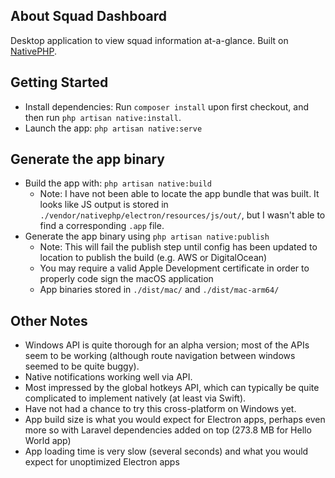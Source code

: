 ## About Squad Dashboard

Desktop application to view squad information at-a-glance. Built on [NativePHP](https://nativephp.com/).

## Getting Started

- Install dependencies: Run `composer install` upon first checkout, and then run `php artisan native:install`.
- Launch the app: `php artisan native:serve`

## Generate the app binary

- Build the app with: `php artisan native:build`
    - Note: I have not been able to locate the app bundle that was built. It looks like JS output is stored in `./vendor/nativephp/electron/resources/js/out/`, but I wasn't able to find a corresponding `.app` file.
- Generate the app binary using `php artisan native:publish`
    - Note: This will fail the publish step until config has been updated to location to publish the build (e.g. AWS or DigitalOcean)
    - You may require a valid Apple Development certificate in order to properly code sign the macOS application
    - App binaries stored in `./dist/mac/` and `./dist/mac-arm64/`

## Other Notes

- Windows API is quite thorough for an alpha version; most of the APIs seem to be working (although route navigation between windows seemed to be quite buggy).
- Native notifications working well via API.
- Most impressed by the global hotkeys API, which can typically be quite complicated to implement natively (at least via Swift).
- Have not had a chance to try this cross-platform on Windows yet.
- App build size is what you would expect for Electron apps, perhaps even more so with Laravel dependencies added on top (273.8 MB for Hello World app)
- App loading time is very slow (several seconds) and what you would expect for unoptimized Electron apps
